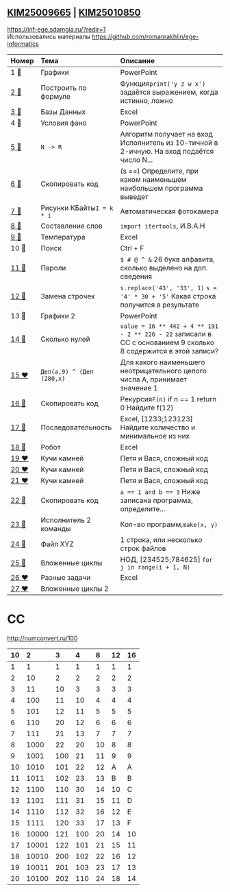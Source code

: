 ## [KIM25009665](https://github.com/voron5096/inf/tree/KIM25009665) | [KIM25010850](https://github.com/voron5096/inf/tree/KIM25010850)

https://inf-ege.sdamgia.ru/?redir=1
<br>
Использовались материалы https://github.com/romanrakhlin/ege-informatics


| Номер | Тема | Описание |
| :---------- | :------------- | :------------ |
| 1 💚 | Графики | PowerPoint |
| [2 💚](https://github.com/voron5096/inf/blob/main/ege/2.md) | Построить по формуле | Функция`print('y z w x')` задаётся выражением, когда истинно, ложно |
| [3 💚](https://github.com/voron5096/inf/blob/main/ege/3.md) | Базы Данных | Excel |
| 4 💛 | Условия фано | PowerPoint |
| [5 💛](https://github.com/voron5096/inf/blob/main/ege/5.py) | `N -> R` | Алгоритм получает на вход Исполнитель из 10-тичной в 2-ичную. На вход подаётся число N... |
| [6 💚](https://github.com/voron5096/inf/blob/main/ege/6.py) | Скопировать код | (s ==) Определите, при каком наименьшем наибольшем программа выведет |
| [7 💛](https://github.com/voron5096/inf/blob/main/ege/7.md) | Рисунки КБайты`I = k * i`  | Автоматическая фотокамера |
| [8 💛](https://github.com/voron5096/inf/blob/main/ege/8.py) | Составление слов | `import itertools`, И.В.А.Н |
| [9 💛](https://github.com/voron5096/inf/blob/main/ege/9.md) | Температура | Excel |
| 10 💚 | Поиск | Ctrl + F |
| [11 💛](https://github.com/voron5096/inf/blob/main/ege/11.md) | Пароли  | `$ # @ ^ &` 26 букв алфавита, сколько выделено на доп. сведения |
| [12 💚](https://github.com/voron5096/inf/blob/main/ege/12.py) | Замена строчек | `s.replace('43', '33', 1)` `s = '4' * 30 + '5'` Какая строка получится в результате  |
| 13 💚 | Графики 2 | PowerPoint
| [14 💚](https://github.com/voron5096/inf/blob/main/ege/14.py) | Сколько нулей | `value = 16 ** 442 + 4 ** 191 - 2 ** 226 - 22` записали в СС с основанием 9 сколько 8 содержится в этой записи? |
| [15 ❤](https://github.com/voron5096/inf/blob/main/ege/15.md) | `Дел(a,9) ^ (Дел (280,x)` | Для какого наименьшего неотрицательного целого числа А, принимает значение 1  |
| [16 💚](https://github.com/voron5096/inf/blob/main/ege/16.py) | Скопировать код | Рекурсия`F(n)` if n == 1 return 0 Найдите f(12) |
| [17 💛](https://github.com/voron5096/inf/blob/main/ege/17.py) | Последовательность | Excel, [1233;123123] Найдите количество и минимальное из них |
| [18 💚](https://github.com/voron5096/inf/blob/main/ege/18.md) | Робот | Excel |
| [19 ❤](https://github.com/voron5096/inf/blob/main/ege/19.py) | Кучи камней | Петя и Вася, сложный код |
| [20 ❤](https://github.com/voron5096/inf/blob/main/ege/19.md) | Кучи камней | Петя и Вася, сложный код |
| [21 ❤](https://github.com/voron5096/inf/blob/main/ege/19.md) | Кучи камней | Петя и Вася, сложный код |
| [22 💚](https://github.com/voron5096/inf/blob/main/ege/22.py) | Скопировать код | `a == 1 and b == 3` Ниже записана программа, определите...  |
| [23 💛](https://github.com/voron5096/inf/blob/main/ege/23.py) | Исполнитель 2 команды | Кол-во программ,`make(x, y)` |
| [24 💛](https://github.com/voron5096/inf/blob/main/ege/24.py) | Файл XYZ | 1 строка, или несколько строк файлов |
| [25 💚](https://github.com/voron5096/inf/blob/main/ege/25.py) | Вложенные циклы | НОД, [234525;784625] `for j in range(i + 1, N)` |
| [26 ❤](https://github.com/voron5096/inf/blob/main/ege/26.py) | Разные задачи | Excel |
| [27 ❤](https://github.com/voron5096/inf/blob/main/ege/27.py) | Вложенные циклы 2 | |

# CC

http://numconvert.ru/100


| 10 | 2     | 3   | 4   | 8  | 12 | 16 |
| :--- | :------ | :---- | :---- | :--- | :--- | :--- |
| 1  | 1     | 1   | 1   | 1  | 1  | 1  |
| 2  | 10    | 2   | 2   | 2  | 2  | 2  |
| 3  | 11    | 10  | 3   | 3  | 3  | 3  |
| 4  | 100   | 11  | 10  | 4  | 4  | 4  |
| 5  | 101   | 12  | 11  | 5  | 5  | 5  |
| 6  | 110   | 20  | 12  | 6  | 6  | 6  |
| 7  | 111   | 21  | 13  | 7  | 7  | 7  |
| 8  | 1000  | 22  | 20  | 10 | 8  | 8  |
| 9  | 1001  | 100 | 21  | 11 | 9  | 9  |
| 10 | 1010  | 101 | 22  | 12 | A  | A  |
| 11 | 1011  | 102 | 23  | 13 | B  | B  |
| 12 | 1100  | 110 | 30  | 14 | 10 | C  |
| 13 | 1101  | 111 | 31  | 15 | 11 | D  |
| 14 | 1110  | 112 | 32  | 16 | 12 | E  |
| 15 | 1111  | 120 | 33  | 17 | 13 | F  |
| 16 | 10000 | 121 | 100 | 20 | 14 | 10 |
| 17 | 10001 | 122 | 101 | 21 | 15 | 11 |
| 18 | 10010 | 200 | 102 | 22 | 16 | 12 |
| 19 | 10011 | 201 | 103 | 23 | 17 | 13 |
| 20 | 10100 | 202 | 110 | 24 | 18 | 14 |
